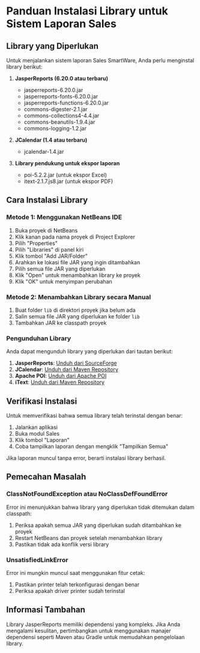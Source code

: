 # Panduan Instalasi Library untuk Sistem Laporan Sales

## Library yang Diperlukan

Untuk menjalankan sistem laporan Sales SmartWare, Anda perlu menginstal library berikut:

1. **JasperReports (6.20.0 atau terbaru)**
   - jasperreports-6.20.0.jar
   - jasperreports-fonts-6.20.0.jar
   - jasperreports-functions-6.20.0.jar
   - commons-digester-2.1.jar
   - commons-collections4-4.4.jar
   - commons-beanutils-1.9.4.jar
   - commons-logging-1.2.jar

2. **JCalendar (1.4 atau terbaru)**
   - jcalendar-1.4.jar

3. **Library pendukung untuk ekspor laporan**
   - poi-5.2.2.jar (untuk ekspor Excel)
   - itext-2.1.7.js8.jar (untuk ekspor PDF)

## Cara Instalasi Library

### Metode 1: Menggunakan NetBeans IDE

1. Buka proyek di NetBeans
2. Klik kanan pada nama proyek di Project Explorer
3. Pilih "Properties"
4. Pilih "Libraries" di panel kiri
5. Klik tombol "Add JAR/Folder"
6. Arahkan ke lokasi file JAR yang ingin ditambahkan
7. Pilih semua file JAR yang diperlukan
8. Klik "Open" untuk menambahkan library ke proyek
9. Klik "OK" untuk menyimpan perubahan

### Metode 2: Menambahkan Library secara Manual

1. Buat folder `lib` di direktori proyek jika belum ada
2. Salin semua file JAR yang diperlukan ke folder `lib`
3. Tambahkan JAR ke classpath proyek

### Pengunduhan Library

Anda dapat mengunduh library yang diperlukan dari tautan berikut:

1. **JasperReports**: [Unduh dari SourceForge](https://sourceforge.net/projects/jasperreports/files/)
2. **JCalendar**: [Unduh dari Maven Repository](https://mvnrepository.com/artifact/com.toedter/jcalendar/1.4)
3. **Apache POI**: [Unduh dari Apache POI](https://poi.apache.org/download.html)
4. **iText**: [Unduh dari Maven Repository](https://mvnrepository.com/artifact/com.lowagie/itext/2.1.7.js8)

## Verifikasi Instalasi

Untuk memverifikasi bahwa semua library telah terinstal dengan benar:

1. Jalankan aplikasi
2. Buka modul Sales
3. Klik tombol "Laporan"
4. Coba tampilkan laporan dengan mengklik "Tampilkan Semua"

Jika laporan muncul tanpa error, berarti instalasi library berhasil.

## Pemecahan Masalah

### ClassNotFoundException atau NoClassDefFoundError

Error ini menunjukkan bahwa library yang diperlukan tidak ditemukan dalam classpath:

1. Periksa apakah semua JAR yang diperlukan sudah ditambahkan ke proyek
2. Restart NetBeans dan proyek setelah menambahkan library
3. Pastikan tidak ada konflik versi library

### UnsatisfiedLinkError

Error ini mungkin muncul saat menggunakan fitur cetak:

1. Pastikan printer telah terkonfigurasi dengan benar
2. Periksa apakah driver printer sudah terinstal

## Informasi Tambahan

Library JasperReports memiliki dependensi yang kompleks. Jika Anda mengalami kesulitan, pertimbangkan untuk menggunakan manajer dependensi seperti Maven atau Gradle untuk memudahkan pengelolaan library. 